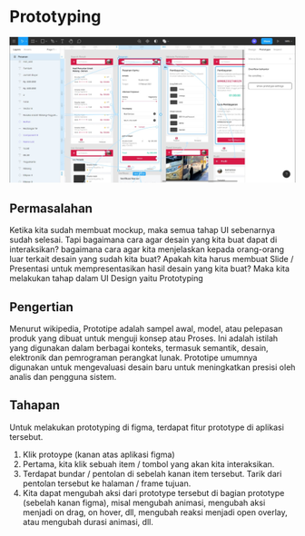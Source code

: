 # Prototyping

![Guidelines](../../.gitbook/assets/prototype.jpg)

## Permasalahan

Ketika kita sudah membuat mockup, maka semua tahap UI sebenarnya sudah selesai. Tapi bagaimana cara agar desain yang kita buat dapat di interaksikan? bagaimana cara agar kita menjelaskan kepada orang-orang luar terkait desain yang sudah kita buat? Apakah kita harus membuat Slide / Presentasi untuk mempresentasikan hasil desain yang kita buat? Maka kita melakukan tahap dalam UI Design yaitu Prototyping

## Pengertian

Menurut wikipedia, ‎Prototipe ‎‎adalah‎‎ sampel awal, model, atau pelepasan produk yang dibuat untuk menguji konsep atau ‎‎Proses. Ini adalah istilah yang digunakan dalam berbagai konteks, ‎‎termasuk semantik,‎‎ ‎‎desain,‎‎ ‎‎elektronik ‎dan ‎‎pemrograman perangkat lunak‎‎. Prototipe umumnya digunakan untuk mengevaluasi desain baru untuk meningkatkan presisi oleh analis dan pengguna sistem.

## Tahapan

Untuk melakukan prototyping di figma, terdapat fitur prototype di aplikasi tersebut.

1. Klik protoype \(kanan atas aplikasi figma\)
2. Pertama, kita klik sebuah item / tombol yang akan kita interaksikan.
3. Terdapat bundar / pentolan di sebelah kanan item tersebut. Tarik dari pentolan tersebut ke halaman / frame tujuan.
4. Kita dapat mengubah aksi dari prototype tersebut di bagian prototype \(sebelah kanan figma\), misal mengubah animasi, mengubah aksi menjadi on drag, on hover, dll, mengubah reaksi menjadi open overlay, atau mengubah durasi animasi, dll.

